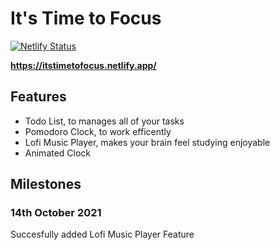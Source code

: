 # It's Time to Focus

[![Netlify Status](https://api.netlify.com/api/v1/badges/abbea49c-90a8-494e-8846-7d90ffa3fb31/deploy-status)](https://app.netlify.com/sites/itstimetofocus/deploys)

**https://itstimetofocus.netlify.app/**

## Features

- Todo List, to manages all of your tasks
- Pomodoro Clock, to work efficently
- Lofi Music Player, makes your brain feel studying enjoyable
- Animated Clock

## Milestones

### 14th October 2021

Succesfully added Lofi Music Player Feature
